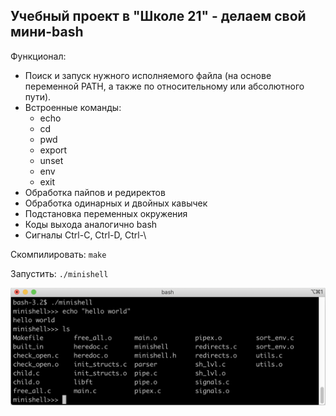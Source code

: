 ## Учебный проект в "Школе 21" - делаем свой мини-bash

Функционал: 

+ Поиск и запуск нужного исполняемого файла (на основе переменной PATH, а также по относительному или абсолютного пути).
+ Встроенные команды:
  + echo
  + cd
  + pwd
  + export
  + unset
  + env
  + exit
+ Обработка пайпов и редиректов
+ Обработка одинарных и двойных кавычек
+ Подстановка переменных окружения 
+ Коды выхода аналогично bash
+ Сигналы Ctrl-C, Ctrl-D, Ctrl-\

Скомпилировать: `make`

Запустить: `./minishell`

![alt text](screenshot.png)
